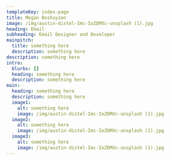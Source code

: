 ```yaml
---
templateKey: index-page
title: Megan Boshuyzen
image: /img/austin-distel-Imc-IoZDMXc-unsplash (1).jpg
heading: Email
subheading: Email Designer and Developer
mainpitch:
  title: something here
  description: something here
description: something here
intro:
  blurbs: []
  heading: something here
  description: something here
main:
  heading: something here
  description: something here
  image1:
    alt: something here
    image: /img/austin-distel-Imc-IoZDMXc-unsplash (1).jpg
  image2:
    alt: something here
    image: /img/austin-distel-Imc-IoZDMXc-unsplash (1).jpg
  image3:
    alt: something here
    image: /img/austin-distel-Imc-IoZDMXc-unsplash (1).jpg
---
```


